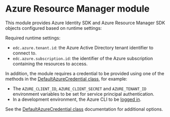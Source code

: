 # Azure Resource Manager module

This module provides Azure Identity SDK and Azure Resource Manager SDK objects configured based on runtime settings:

Required runtime settings:

- `edc.azure.tenant.id`: the Azure Active Directory tenant identifier to connect to.
- `edc.azure.subscription.id`: the identifier of the Azure subscription containing the resources to access.

In addition, the module requires a credential to be provided using one of the methods in the [DefaultAzureCredential class](https://docs.microsoft.com/java/api/com.azure.identity.defaultazurecredential), for example:

- The `AZURE_CLIENT_ID`, `AZURE_CLIENT_SECRET` and `AZURE_TENANT_ID` environment variables to be set for service principal authentication.
- In a development environment, the Azure CLI to be [logged in](https://docs.microsoft.com/cli/azure/authenticate-azure-cli).

See the [DefaultAzureCredential class](https://docs.microsoft.com/java/api/com.azure.identity.defaultazurecredential) documentation for additional options.
